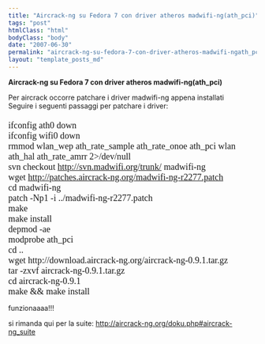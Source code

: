 ```yaml
---
title: "Aircrack-ng su Fedora 7 con driver atheros madwifi-ng(ath_pci)"
tags: "post"
htmlClass: "html"
bodyClass: "body"
date: "2007-06-30"
permalink: "aircrack-ng-su-fedora-7-con-driver-atheros-madwifi-ngath_pci/"
layout: "template_posts_md"
---
```

<p><strong>Aircrack-ng su Fedora 7 con driver atheros madwifi-ng(ath_pci) </strong></p>
<div> Per aircrack occorre patchare i driver madwifi-ng appena installati<br />Seguire i seguenti passaggi per patchare i driver:<br /><span style=";font-family:times new roman;font-size:130%;"  ><br />ifconfig ath0 down<br />ifconfig wifi0 down<br />rmmod wlan_wep ath_rate_sample ath_rate_onoe ath_pci wlan ath_hal ath_rate_amrr 2>/dev/null<br />svn checkout <a href="http://svn.madwifi.org/trunk/" target="_blank" onclick="return top.js.OpenExtLink(window,event,this)">http://svn.madwifi.org/trunk/</a> madwifi-ng<br />wget <a href="http://patches.aircrack-ng.org/madwifi-ng-r2277.patch" target="_blank" onclick="return top.js.OpenExtLink(window,event,this)">http://patches.aircrack-ng.org/madwifi-ng-r2277.patch</a><br />cd madwifi-ng<br />patch -Np1 -i ../madwifi-ng-r2277.patch<br />make<br />make install<br />depmod -ae<br />modprobe ath_pci<br />cd ..<br />wget http://download.aircrack-ng.org/aircrack-ng-0.9.1.tar.gz<br />tar -zxvf aircrack-ng-0.9.1.tar.gz<br />cd aircrack-ng-0.9.1<br />make &#038;&amp; make install<br /></span> </p>
<p>funzionaaaa!!! </p>
</p></div>
<p>si rimanda qui per la suite: <a href="http://aircrack-ng.org/doku.php#aircrack-ng_suite">http://aircrack-ng.org/doku.php#aircrack-ng_suite</a></p>
</p>
<p> <strong></strong></p>

